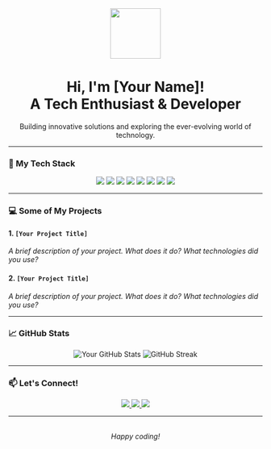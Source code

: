<div align="center">
  <img src="https://media.giphy.com/media/v1.Y2lkPTc5MGI3NjExM3Z6eW9kOWk5ZzM1emI4dDFvYnpnc256ZTR4OHlqMWN0eTRhNXEzciZlcD12MV9pbnRlcm5hbF9naWZfY2F0YWxvZyZjdD1n/M9F5c4z3hL2Vn3z2n4/giphy.gif" width="100" />
  <h1>Hi, I'm [Your Name]! <br/> A Tech Enthusiast & Developer</h1>
  <p>Building innovative solutions and exploring the ever-evolving world of technology.</p>
</div>

---

### 🚀 My Tech Stack

<p align="center">
  <img src="https://img.shields.io/badge/Python-3776AB?style=for-the-badge&logo=python&logoColor=white" />
  <img src="https://img.shields.io/badge/JavaScript-F7DF1E?style=for-the-badge&logo=javascript&logoColor=black" />
  <img src="https://img.shields.io/badge/HTML5-E34F26?style=for-the-badge&logo=html5&logoColor=white" />
  <img src="https://img.shields.io/badge/CSS3-1572B6?style=for-the-badge&logo=css3&logoColor=white" />
  <img src="https://img.shields.io/badge/React-61DAFB?style=for-the-badge&logo=react&logoColor=black" />
  <img src="https://img.shields.io/badge/Node.js-339933?style=for-the-badge&logo=nodedotjs&logoColor=white" />
  <img src="https://img.shields.io/badge/MongoDB-47A248?style=for-the-badge&logo=mongodb&logoColor=white" />
  <img src="https://img.shields.io/badge/Git-F05032?style=for-the-badge&logo=git&logoColor=white" />
</p>

---

### 💻 Some of My Projects

#### 1. **`[Your Project Title]`**
*A brief description of your project. What does it do? What technologies did you use?*

#### 2. **`[Your Project Title]`**
*A brief description of your project. What does it do? What technologies did you use?*

---

### 📈 GitHub Stats

<p align="center">
  <img src="https://github-readme-stats.vercel.app/api?username=[YourGitHubUsername]&theme=dark&show_icons=true" alt="Your GitHub Stats" />
  <img src="https://github-readme-streak-stats.herokuapp.com/?user=[YourGitHubUsername]&theme=dark" alt="GitHub Streak" />
</p>

---

### 📫 Let's Connect!

<p align="center">
  <a href="https://www.linkedin.com/in/[YourLinkedInUsername]">
    <img src="https://img.shields.io/badge/-LinkedIn-0077B5?style=for-the-badge&logo=linkedin&logoColor=white" />
  </a>
  <a href="https://twitter.com/[YourTwitterUsername]">
    <img src="https://img.shields.io/badge/-Twitter-1DA1F2?style=for-the-badge&logo=twitter&logoColor=white" />
  </a>
  <a href="mailto:[YourEmailAddress]">
    <img src="https://img.shields.io/badge/-Email-D14836?style=for-the-badge&logo=gmail&logoColor=white" />
  </a>
</p>

---

<div align="center">
  <i><br>Happy coding!</i>
</div>


